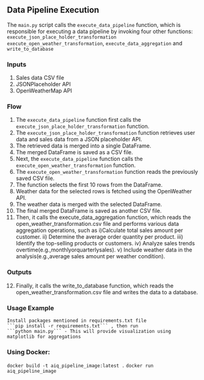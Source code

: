 ## Data Pipeline Execution

The `main.py` script calls the `execute_data_pipeline` function, which is responsible for executing a data pipeline by invoking four other functions: `execute_json_place_holder_transformation` `execute_open_weather_transformation`, `execute_data_aggregation` and `write_to_database`

### Inputs
1. Sales data CSV file
2. JSONPlaceholder API
3. OpenWeatherMap API

### Flow

1. The `execute_data_pipeline` function first calls the `execute_json_place_holder_transformation` function.
2. The `execute_json_place_holder_transformation` function retrieves user data and sales data from a JSON placeholder API.
3. The retrieved data is merged into a single DataFrame.
4. The merged DataFrame is saved as a CSV file.
5. Next, the `execute_data_pipeline` function calls the `execute_open_weather_transformation` function.
6. The `execute_open_weather_transformation` function reads the previously saved CSV file.
7. The function selects the first 10 rows from the DataFrame.
8. Weather data for the selected rows is fetched using the OpenWeather API.
9. The weather data is merged with the selected DataFrame.
10. The final merged DataFrame is saved as another CSV file.
11. Then, it calls the execute_data_aggregation function, which reads the open_weather_transformation.csv file and performs various data aggregation operations, such as 
    i)Calculate total sales amount per customer.
    ii) Determine the average order quantity per product.
    iii) Identify the top-selling products or customers.
    iv) Analyze sales trends overtime(e.g.,monthlyorquarterlysales).
    v) Include weather data in the analysis(e.g.,average sales amount per weather condition).


### Outputs
12. Finally, it calls the write_to_database function, which reads the open_weather_transformation.csv file and writes the data to a database.

### Usage Example
    Install packages mentioned in requirements.txt file 
    ```pip install -r requirements.txt``` , then run
    ```python main.py``` - This will provide visualization using matplotlib for aggregations

### Using Docker:
```docker build -t aiq_pipeline_image:latest .```
```docker run aiq_pipeline_image```
